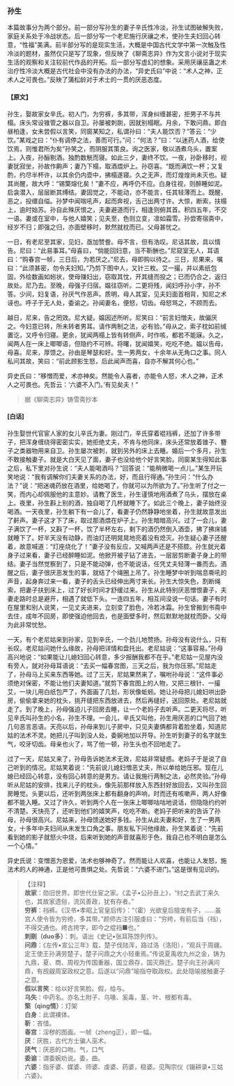 <script type="text/javascript">
    var head = document.getElementsByTagName('head')[0];
    cssURL = '/public/liao.css';
    linkTag = document.createElement('link');
    linkTag.href = cssURL;
    linkTag.setAttribute('type','text/css');
    linkTag.setAttribute('rel','stylesheet');
    head.appendChild(linkTag);
</script>
### 孙生

本篇故事分为两个部分。前一部分写孙生的妻子辛氏性冷淡，孙生试图破解失败，家庭关系处于冷战状态。后一部分写一个老尼施行厌禳之术，使孙生夫妇回心转意，“性福”美满。前半部分写的是现实生活，大概是中国古代文学中第一次触及性冷淡的题材，虽然仅只是写了现象，但反映了《聊斋志异》作为文言小说对于现实生活的观察和关注较前代作品的开拓。后一部分写虚幻的想象。采用厌禳巫蛊之术治疗性冷淡大概是古代社会中没有办法的办法，“异史氏曰”中说：“术人之神，正术人之可畏也。”反映了蒲松龄对于术士的一贯的厌恶态度。

#### 【原文】
<section>
孙生，娶故家女辛氏。初人门，为穷裤，多其带，浑身纠缠甚密，拒男子不与共榻。床头常设锥管之器以自卫。孙屡被刺剟，因就别榻眠。月余，下敢问鼎。即白昼柏逢，女未尝假以言笑，同窗某知之，私谓孙曰：“夫人能饮否？”答云：“少饮。”某戏之曰：“仆有调停之法，善而可行。”问：“何法？”曰：“以迷药人酒，给使饮焉，则惟君所为矣”孙笑之，而阴服其策良。询之医家，敬以酒煮乌头，置案上。入夜，孙酾剔酒。独酌数觥而寝。如此三夕，妻终不饮。一夜，孙卧移时，视妻犹寂坐，孙故作齁声；妻乃下榻，取酒煨炉上。孙窃喜。“既而满饮一杯；又复酌，约尽半杯许，以其余仍内壶中，拂榻遂寝。久之无声，而灯煌煌尚未灭也。疑其尚醒，故大呼：“锡檠熔化矣！”妻不应，再呼仍不应。白身往视，则醉睡如泥。启衾潜入，层层断其缚结。妻固觉之，不能动，亦不能言，任其轻薄而上。既醒，恶之，投缳自缢。孙梦中闻喘吼声，起而奔视，舌己出两寸许。大惊，断索，扶榻上，逾时始苏。孙自此殊厌恨之，夫妻避道而行，相逢则俯其首。积四五年，不交一语。妻或在室中，与他人嬉笑；见夫至，色则立变，凛如霜雪。孙尝寄宿斋中，经岁不归；即强之归，亦面壁移时，默然就枕而已。父母甚忧之。

一日，有老尼至其家，见妇，亟加赞誊。母不言，但有浩叹。尼诘其故，具以情告。尼曰：“此易事耳。”母喜曰，“倘能回妇意，当不靳酬也。”尼窥室无人，耳语曰：“购春宫一帧，三日后，为若厌之。”尼去，母即购以待之。三日，尼果来，嘱曰：“此须甚密，勿令夫妇知。”乃剪下图中人，又针三枚。艾一撮，并以素纸包固，外绘数画如蚓状，使母赚妇出，窃取其忱，开其缝而投之；已而仍合之，返归故处。尼乃去。至晚，母强子归宿。媪往窃听。二更将残，闻妇呼孙小字，孙不答。少间，妇复语，孙厌气作恶声。质明，母人其室，见夫妇面首相背，知尼之术诬也。呼子于无人处，委谕之。孙闻妻名，便怒，切齿。母怒骂之，不顾而去。

越日，尼来，告之罔效。尼大疑。媪因述所听。尼笑曰：“前言妇憎夫，故偏厌之。今妇意已转，所未转者男耳。请作两制之法，必有验。”母从之，索子枕如前缄置讫，又呼令归寝。更余，犹闻两榻上皆有转侧声，时作咳，都若不能寐。久之，闻两人在一床上唧唧语，但隐约不可辨。将曙，犹闻嬉笑，吃吃不绝。媪以告母，母喜。尼来，厚馈之。孙由是琴瑟和好。生一男两女，十余年从无角口之事。同人私问其故，笑曰：“前此顾影生怒，后此闻声而喜，自亦不解其何心也。”

异史氏曰：“移憎而爱，术亦神矣。然能令人喜者，亦能令人怒，术人之神，正术人之可畏也。先哲云：‘六婆不入门。’有见矣夫！”

</section>

> 据《聊斋志异》铸雪斋抄本

#### [白话]
<aside>

孙生娶世代官宦人家的女儿辛氏为妻。刚过门，辛氏穿着裩裆裤，还加了许多带子，把浑身缠绕得密密实实，她拒绝丈夫，不肯与他同床，床头还常放着锥子、簪子之类器物用来自卫。孙生屡次被刺，就到另外的床上去睡。婚后一个多月，孙生不敢接触妻子。就是大白天见了面，妻子也没给他个好言笑脸。同窗某生得知此事之后，私下里对孙生说：“夫人能喝酒吗？”回答说：“能稍微喝一点儿。”某生开玩笑地说：“我有调解你们夫妻关系的办法，好，而且行得通。”孙生问：“什么办法？”说：“把迷魂药放在酒里，给她喝了，你就可以为所欲为了。”孙生听了付之一笑，而内心却佩服他的主意妙。请教了医生，孙生谨慎地用酒煮了乌头，摆放在桌上。夜里，孙生斟上别的酒，独自喝了几杯就睡下了。如此三个晚上，妻子始终没喝酒。一天夜里，孙生躺下有一会儿了，看妻子仍然静静地坐着，孙生就故意发出了鼾声。妻子这才下了床，取过那酒煨在炉子上。孙生暗暗高兴。过了一会儿，妻子满饮了一杯，又斟了一杯，饮了半杯左右，剩下的酒仍然倒入酒壶，拂了拂床铺就睡下了。好半天没有动静，而油灯还明晃晃地亮着没有熄灭。孙生疑心妻子还醒着，故意喊道：“灯座烧化了！”妻子没有反应，又喊两声还是不搭腔。孙生就光着身子过来看，妻子已经醉睡如泥。他掀开被子钻了进去，一层层剪断妻子身上的带结。妻子当然觉察到了，只是不能动弹，也不能说话，任凭丈夫轻薄一番而去。酒醒之后，妻子很厌恶发生的事，就结了个绳圈上吊了。孙生睡梦中听到喘息嘶吼的声音，起身奔过来一看，妻子的舌头已经伸出两寸来长。孙生大惊失色，割断绳索，把妻子扶到床上，过了好长时间才舒缓过来。孙生从此特别厌恶憎恨妻子，夫妻走路时总是避开，相遇了就低下头。一连四五年，相互间没说一句话。妻子有时在屋里和别人说笑，一见丈夫进来，立刻变了脸色，冷若冰霜。孙生曾搬到书斋中去住，成年不回房，即使强迫他回去，也是面壁多时，然后默默地就枕而卧。父母为此非常忧愁。

一天，有个老尼姑来到孙家，见到辛氏，一个劲儿地赞扬。孙母没有说什么，只有长叹。老尼姑问她什么缘故，孙母把详情和盘托出。老尼姑说：“这事容易。”孙母高兴地说：“如果能让儿媳妇回心转意，多少报酬我都不在乎。”老尼姑一见屋内没有旁人，就对孙母耳语说：“去买一幅春宫图，三天之后，我为你压邪。”尼姑走了，孙母马上买来东西等她。过了三天，尼姑果然来了，嘱咐孙母说：“这件事必须绝对保密，不能让他们夫妻知道。”就剪下春宫图上的人物，又把三根针、一撮艾，一块儿用白纸包严了，外面画了几划，形状像蚯蚓。她让孙母把儿媳妇哄出卧房，偷偷拿来她的枕头，挑开缝把东西放进去，然后再缝好，送回原处。老尼姑就走了。到了晚上，孙母强迫儿子回房去睡，让一个老妈子去听声。二更天将尽，听见辛氏叫孙生的小名，孙生不理。一会儿，辛氏又叫他，孙生用厌恶的口气回了她几句恶言恶语。天亮以后，孙母来到儿子房中，只见夫妻俩都背着脸坐着，知道尼姑的法术不灵。她把儿子叫到没人处，委婉地加以开导。孙生听到妻子的名字就生气，咬牙切齿。母亲也火了，骂了他一顿，孙生头也不回地走了。

过了一天，尼姑又来了，孙母告诉她法术无效，尼姑非常疑惑。老妈子于是说了自己听到的情况。尼姑笑着说：“先前说儿媳妇憎恶丈夫，所以单给她压邪。现在儿媳已经回心转意，没有回心转意的是男方。请让我施行两制之法，必然灵验。”孙母听从尼姑的安排，找来儿子的枕头，像先前那样放入东西封好放回去，又叫孙生回房睡觉。头更以后，还听到两张床上都有翻身的声响，时而还有咳嗽声，两人好像都不能入睡。又过了许久，听到两个人在一张床上唧唧咕咕地说话，但隐隐约约听不清楚。天快亮了，还听到他们的嬉笑声，吃吃不断。老妈子把听来的告诉了孙母，孙母很高兴。尼姑来，孙母馈送她好多钱。孙生从此夫妻和好，生了一男两女，十多年中夫妇间从未发生口角之事。朋友私下问他缘故，孙生笑着说：“先前看到她的影子就怒火中烧，后来听到她的声音就喜形于色，我自己也不明白是怎么一个心情。”

异史氏说：变憎恶为恩爱，法术也够神奇了。然而能让人欢喜，也能让人发怒，施法术的人的神通，正是他可畏惧之处。先哲说：“六婆不进门。”这是很有见识的。

</aside>

> 【注释】  
<b>故家</b>：勋旧世界。即世代仕宦之家。《孟子•公孙丑上》，“纣之去武丁来久也，其故家遗俗，流风善政，犹有存者。”  
<b>穷裤</b>：裆裤。《汉书•孝昭上官皇后传》：“（霍）光欲皇后擅宠有子，……虽宫人使令皆为穷绔，多其带。”颜师古注引服虔曰：“穷绔，有前后当（裆），不得交通也。绔古挎字，即今之绲裆■也。”  
<b>刺剟（duo多）</b>：刺。语出《史记•张耳陈馀列传》。  
<b>问鼎</b>：《左传•宣公三年》载，楚子伐陆浑，路过洛（洛阳），“观兵于周疆。定王使王孙满劳楚子，楚子问鼎之大小轻重焉。”传说夏禹收九州之金，铸为九鼎，夏、商、周视为传国重器，国立鼎存，国灭鼎迁。楚子向王孙满问鼎，有觊觎周室政权之意。后遂以“问鼎”喻指夺取政权。此处隐喻接触妻子之意。  
<b>假以言笑</b>：给以好言笑脸。假，给与。  
<b>乌失</b>：中药名。亦名土附子、乌喙、奚毒，茎、叶、根都有毒。  
<b>檠（qing情）</b>：灯架  
<b>白身</b>：此谓裸体。  
<b>靳</b>：吝惜。  
<b>春宫</b>：淫秽的图画。一帧（zheng正），即一幅。  
<b>厌</b>：厌胜，古代方士骗人巫术。  
<b>厌气</b>：厌恶的口吻。气，口气  
<b>委谕</b>：谓委婉劝说。委，曲。  
<b>六婆</b>：指牙婆、媒婆、师婆、虔婆、药婆，稳婆。见陶宗仪《辍耕录•三姑六婆》。  
